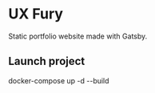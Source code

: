 # UX Fury

Static portfolio website made with Gatsby.

## Launch project

docker-compose up -d --build